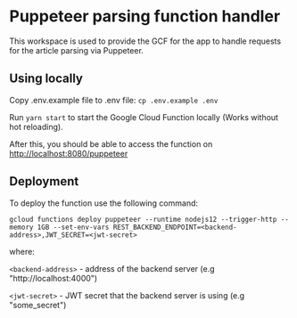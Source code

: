 # Puppeteer parsing function handler

This workspace is used to provide the GCF for the app to handle requests for the article parsing via Puppeteer.
     
## Using locally

Copy .env.example file to .env file: `cp .env.example .env`

Run `yarn start` to start the Google Cloud Function locally (Works without hot reloading).

After this, you should be able to access the function on [http://localhost:8080/puppeteer](http://localhost:8080/puppeteer)

## Deployment

To deploy the function use the following command:

`gcloud functions deploy puppeteer --runtime nodejs12 --trigger-http --memory 1GB --set-env-vars REST_BACKEND_ENDPOINT=<backend-address>,JWT_SECRET=<jwt-secret>`


where:

`<backend-address>` - address of the backend server (e.g "http://localhost:4000")

`<jwt-secret>` - JWT secret that the backend server is using (e.g "some_secret")
